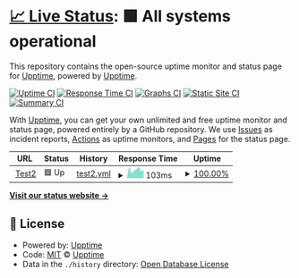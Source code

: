# [📈 Live Status](https://pablokbs.github.io): <!--live status--> **🟩 All systems operational**

This repository contains the open-source uptime monitor and status page for [Upptime](https://upptime.js.org), powered by [Upptime](https://github.com/upptime/upptime).

[![Uptime CI](https://github.com/pablokbs/upptime/workflows/Uptime%20CI/badge.svg)](https://github.com/pablokbs/upptime/actions?query=workflow%3A%22Uptime+CI%22)
[![Response Time CI](https://github.com/pablokbs/upptime/workflows/Response%20Time%20CI/badge.svg)](https://github.com/pablokbs/upptime/actions?query=workflow%3A%22Response+Time+CI%22)
[![Graphs CI](https://github.com/pablokbs/upptime/workflows/Graphs%20CI/badge.svg)](https://github.com/pablokbs/upptime/actions?query=workflow%3A%22Graphs+CI%22)
[![Static Site CI](https://github.com/pablokbs/upptime/workflows/Static%20Site%20CI/badge.svg)](https://github.com/pablokbs/upptime/actions?query=workflow%3A%22Static+Site+CI%22)
[![Summary CI](https://github.com/pablokbs/upptime/workflows/Summary%20CI/badge.svg)](https://github.com/pablokbs/upptime/actions?query=workflow%3A%22Summary+CI%22)

With [Upptime](https://upptime.js.org), you can get your own unlimited and free uptime monitor and status page, powered entirely by a GitHub repository. We use [Issues](https://github.com/upptime/upptime/issues) as incident reports, [Actions](https://github.com/pablokbs/upptime/actions) as uptime monitors, and [Pages](https://pablokbs.github.io) for the status page.

<!--start: status pages-->
<!-- This summary is generated by Upptime (https://github.com/upptime/upptime) -->
<!-- Do not edit this manually, your changes will be overwritten -->
<!-- prettier-ignore -->
| URL | Status | History | Response Time | Uptime |
| --- | ------ | ------- | ------------- | ------ |
| <img alt="" src="https://icons.duckduckgo.com/ip3/null.ico" height="13"> [Test2](google.com) | 🟩 Up | [test2.yml](https://github.com/jesusm0920/upptime/commits/HEAD/history/test2.yml) | <details><summary><img alt="Response time graph" src="./graphs/test2/response-time-week.png" height="20"> 103ms</summary><br><a href="https://jesusm0920.github.io/upptime/history/test2"><img alt="Response time 139" src="https://img.shields.io/endpoint?url=https%3A%2F%2Fraw.githubusercontent.com%2Fjesusm0920%2Fupptime%2FHEAD%2Fapi%2Ftest2%2Fresponse-time.json"></a><br><a href="https://jesusm0920.github.io/upptime/history/test2"><img alt="24-hour response time 102" src="https://img.shields.io/endpoint?url=https%3A%2F%2Fraw.githubusercontent.com%2Fjesusm0920%2Fupptime%2FHEAD%2Fapi%2Ftest2%2Fresponse-time-day.json"></a><br><a href="https://jesusm0920.github.io/upptime/history/test2"><img alt="7-day response time 103" src="https://img.shields.io/endpoint?url=https%3A%2F%2Fraw.githubusercontent.com%2Fjesusm0920%2Fupptime%2FHEAD%2Fapi%2Ftest2%2Fresponse-time-week.json"></a><br><a href="https://jesusm0920.github.io/upptime/history/test2"><img alt="30-day response time 99" src="https://img.shields.io/endpoint?url=https%3A%2F%2Fraw.githubusercontent.com%2Fjesusm0920%2Fupptime%2FHEAD%2Fapi%2Ftest2%2Fresponse-time-month.json"></a><br><a href="https://jesusm0920.github.io/upptime/history/test2"><img alt="1-year response time 136" src="https://img.shields.io/endpoint?url=https%3A%2F%2Fraw.githubusercontent.com%2Fjesusm0920%2Fupptime%2FHEAD%2Fapi%2Ftest2%2Fresponse-time-year.json"></a></details> | <details><summary><a href="https://jesusm0920.github.io/upptime/history/test2">100.00%</a></summary><a href="https://jesusm0920.github.io/upptime/history/test2"><img alt="All-time uptime 99.99%" src="https://img.shields.io/endpoint?url=https%3A%2F%2Fraw.githubusercontent.com%2Fjesusm0920%2Fupptime%2FHEAD%2Fapi%2Ftest2%2Fuptime.json"></a><br><a href="https://jesusm0920.github.io/upptime/history/test2"><img alt="24-hour uptime 100.00%" src="https://img.shields.io/endpoint?url=https%3A%2F%2Fraw.githubusercontent.com%2Fjesusm0920%2Fupptime%2FHEAD%2Fapi%2Ftest2%2Fuptime-day.json"></a><br><a href="https://jesusm0920.github.io/upptime/history/test2"><img alt="7-day uptime 100.00%" src="https://img.shields.io/endpoint?url=https%3A%2F%2Fraw.githubusercontent.com%2Fjesusm0920%2Fupptime%2FHEAD%2Fapi%2Ftest2%2Fuptime-week.json"></a><br><a href="https://jesusm0920.github.io/upptime/history/test2"><img alt="30-day uptime 100.00%" src="https://img.shields.io/endpoint?url=https%3A%2F%2Fraw.githubusercontent.com%2Fjesusm0920%2Fupptime%2FHEAD%2Fapi%2Ftest2%2Fuptime-month.json"></a><br><a href="https://jesusm0920.github.io/upptime/history/test2"><img alt="1-year uptime 99.99%" src="https://img.shields.io/endpoint?url=https%3A%2F%2Fraw.githubusercontent.com%2Fjesusm0920%2Fupptime%2FHEAD%2Fapi%2Ftest2%2Fuptime-year.json"></a></details>

<!--end: status pages-->

[**Visit our status website →**](https://pablokbs.github.io)

## 📄 License

- Powered by: [Upptime](https://github.com/upptime/upptime)
- Code: [MIT](./LICENSE) © [Upptime](https://upptime.js.org)
- Data in the `./history` directory: [Open Database License](https://opendatacommons.org/licenses/odbl/1-0/)
